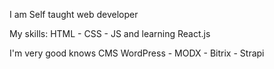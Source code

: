 I am Self taught web developer

My skills: HTML - CSS - JS and learning React.js

I'm very good knows CMS WordPress - MODX - Bitrix - Strapi

